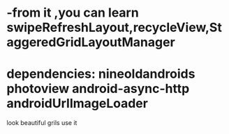 -from it ,you can learn swipeRefreshLayout,recycleView,StaggeredGridLayoutManager
=
dependencies:
            nineoldandroids
            photoview
            android-async-http
            androidUrlImageLoader
=

look beautiful grils use it
